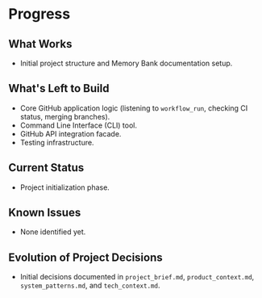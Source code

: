 # Progress

## What Works

- Initial project structure and Memory Bank documentation setup.

## What's Left to Build

- Core GitHub application logic (listening to `workflow_run`, checking CI status, merging branches).
- Command Line Interface (CLI) tool.
- GitHub API integration facade.
- Testing infrastructure.

## Current Status

- Project initialization phase.

## Known Issues

- None identified yet.

## Evolution of Project Decisions

- Initial decisions documented in `project_brief.md`, `product_context.md`, `system_patterns.md`, and `tech_context.md`.

